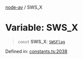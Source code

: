 [node-av](../globals.md) / SWS\_X

# Variable: SWS\_X

> `const` **SWS\_X**: [`SWSFlag`](../type-aliases/SWSFlag.md)

Defined in: [constants.ts:2038](https://github.com/seydx/av/blob/f8631fc881b394300b1479f511d55cf1c370a87f/src/constants/constants.ts#L2038)

